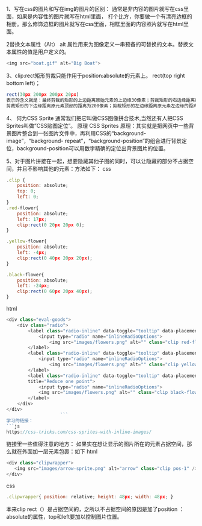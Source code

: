 1、写在css的图片和写在img的图片的区别：
通常是非内容的图片就写在css里面，如果是内容性的图片就写在html里面，
打个比方，你要做一个有漂亮边框的相册。那么修饰边框的图片就写在css里面，相框里面的内容照片就写在html里面。

2替换文本属性（Alt）
alt 属性用来为图像定义一串预备的可替换的文本。替换文本属性的值是用户定义的。
```js
<img src="boat.gif" alt="Big Boat">
```
3、clip:rect矩形剪裁只能作用于position:absolute的元素上。
  rect(top right bottom left)；
```js
rect(30px 200px 200px 20px)
表示的含义就是：最终剪裁的矩形的上边距离原始元素的上边缘30像素；剪裁矩形的右边缘距离原元素左边缘的距离是200像素；
剪裁矩形的下边缘距离原元素顶部的距离为200像素；剪裁矩形的左边缘距离原元素左边缘的距离时20像素。
```

4、
何为CSS Sprite
通常我们把它叫做CSS图像拼合技术,当然还有人把CSS Sprites叫做”CSS贴图定位”。
原理
CSS Sprites 原理：其实就是把网页中一些背景图片整合到一张图片文件中，再利用CSS的“background-image”，“background- repeat”，“background-position”的组合进行背景定位，background-position可以用数字精确的定位出背景图片的位置。

5、对于图片拼接在一起，想要隐藏其他子图的同时，可以让隐藏的部分不占据空间，并且不影响其他的元素：方法如下：
css
```js
.clip {
	position: absolute;
	top: 0;
	left: 0;
}
.red-flower{
	position: absolute;
	left: 17px;
	clip:rect(0 20px 20px 0);
}

.yellow-flower{
	position: absolute;
	left: -4px;
	clip:rect(0 40px 20px 20px);
}

.black-flower{
	position: absolute;
	left: -24px;
	clip:rect(0 60px 20px 40px);
}
```
html
```js
<div class="eval-goods">
	<div class="radio">
		<label class="radio-inline" data-toggle="tooltip" data-placement="bottom" title="Plus one point">
			<input type="radio" name="inlineRadioOptions">
				<img src="images/flowers.png" alt="" class="clip red-flower" style=""/>
		</label>
		<label class="radio-inline" data-toggle="tooltip" data-placement="bottom" title="Plus no point">
			<input type="radio" name="inlineRadioOptions">
				<img src="images/flowers.png" alt="" class="clip yellow-flower" style=""/>
		</label>
		<label class="radio-inline" data-toggle="tooltip" data-placement="bottom" 
		title="Reduce one point">
			<input type="radio" name="inlineRadioOptions">
			<img src="images/flowers.png" alt="" class="clip black-flower" style=""/>
		</label>
	</div>
</div>
					```
学习的链接：
```js
https://css-tricks.com/css-sprites-with-inline-images/
```
链接里一些值得注意的地方：
如果实在想让显示的图片所在的元素占据空间，那么就在外面加一层元素包裹：如下
html
```js
<div class="clipwrapper">
   <img src="images/arrow-sprite.png" alt="arrow" class="clip pos-1" />
</div>
```
css
```js
.clipwrapper{ position: relative; height: 48px; width: 48px; }
```
本来clip rect（）是占据空间的，之所以不占据空间的原因是加了position ： absolute的属性，top和left要加以控制图片位置。

